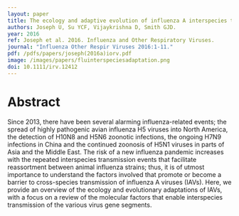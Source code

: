 ```yaml
---
layout: paper
title: The ecology and adaptive evolution of influenza A interspecies transmission
authors: Joseph U, Su YCF, Vijaykrishna D, Smith GJD.   
year: 2016
ref: Joseph et al. 2016. Influenza and Other Respiratory Viruses.
journal: "Influenza Other Respir Viruses 2016:1-11."
pdf: /pdfs/papers/joseph(2016a)iorv.pdf
image: /images/papers/fluinterspeciesadaptation.png
doi: 10.1111/irv.12412
---
```


# Abstract
Since 2013, there have been several alarming influenza-related events; the spread of highly pathogenic avian influenza H5 viruses into North America, the detection of H10N8 and H5N6 zoonotic infections, the ongoing H7N9 infections in China and the continued zoonosis of H5N1 viruses in parts of Asia and the Middle East. The risk of a new influenza pandemic increases with the repeated interspecies transmission events that facilitate reassortment between animal influenza strains; thus, it is of utmost importance to understand the factors involved that promote or become a barrier to cross-species transmission of influenza A viruses (IAVs). Here, we provide an overview of the ecology and evolutionary adaptations of IAVs, with a focus on a review of the molecular factors that enable interspecies transmission of the various virus gene segments.
